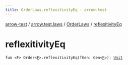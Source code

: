 ```yaml
---
title: OrderLaws.reflexitivityEq - arrow-test
---
```


[arrow-test](../../index.html) / [arrow.test.laws](../index.html) / [OrderLaws](index.html) / [reflexitivityEq](./reflexitivity-eq.html)

# reflexitivityEq

`fun <F> Order<`[`F`](reflexitivity-eq.html#F)`>.reflexitivityEq(fGen: Gen<`[`F`](reflexitivity-eq.html#F)`>): `[`Unit`](https://kotlinlang.org/api/latest/jvm/stdlib/kotlin/-unit/index.html)
